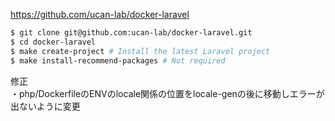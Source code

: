 https://github.com/ucan-lab/docker-laravel

```bash
$ git clone git@github.com:ucan-lab/docker-laravel.git
$ cd docker-laravel
$ make create-project # Install the latest Laravel project
$ make install-recommend-packages # Not required
```

修正  
・php/DockerfileのENVのlocale関係の位置をlocale-genの後に移動しエラーが出ないように変更    
